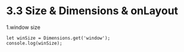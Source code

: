 # 3.3 Size & Dimensions & onLayout

1.window size

```
let winSize = Dimensions.get('window');
console.log(winSize);
```